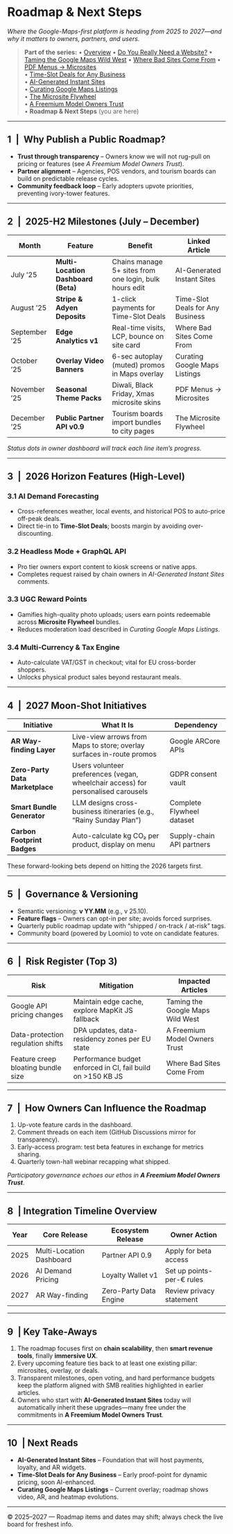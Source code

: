 # Roadmap & Next Steps  
*Where the Google-Maps-first platform is heading from 2025 to 2027—and why it matters to owners, partners, and users.*

> **Part of the series:**
> • [Overview](../)
> • [Do You Really Need a Website?](../why/)
> • [Taming the Google Maps Wild West](../wild/)
> • [Where Bad Sites Come From](../when/)
> • [PDF Menus → Microsites](../pdf/)  
> • [Time-Slot Deals for Any Business](../time/)  
> • [AI-Generated Instant Sites](../ai/)  
> • [Curating Google Maps Listings](../curate/)  
> • [The Microsite Flywheel](../fly/)  
> • [A Freemium Model Owners Trust](../price/)  
> • **Roadmap & Next Steps** (you are here)

---

## 1 | Why Publish a Public Roadmap?
* **Trust through transparency** – Owners know we will not rug-pull on pricing or features (see *A Freemium Model Owners Trust*).  
* **Partner alignment** – Agencies, POS vendors, and tourism boards can build on predictable release cycles.  
* **Community feedback loop** – Early adopters upvote priorities, preventing ivory-tower features.

---

## 2 | 2025-H2 Milestones (July – December)

| Month | Feature | Benefit | Linked Article |
|-------|---------|---------|----------------|
| July ’25 | **Multi-Location Dashboard (Beta)** | Chains manage 5+ sites from one login, bulk hours edit | AI-Generated Instant Sites |
| August ’25 | **Stripe & Adyen Deposits** | 1-click payments for Time-Slot Deals | Time-Slot Deals for Any Business |
| September ’25 | **Edge Analytics v1** | Real-time visits, LCP, bounce on site card | Where Bad Sites Come From |
| October ’25 | **Overlay Video Banners** | 6-sec autoplay (muted) promos in Maps overlay | Curating Google Maps Listings |
| November ’25 | **Seasonal Theme Packs** | Diwali, Black Friday, Xmas microsite skins | PDF Menus → Microsites |
| December ’25 | **Public Partner API v0.9** | Tourism boards import bundles to city pages | The Microsite Flywheel |

*Status dots in owner dashboard will track each line item’s progress.*

---

## 3 | 2026 Horizon Features (High-Level)

### 3.1 AI Demand Forecasting  
* Cross-references weather, local events, and historical POS to auto-price off-peak deals.  
* Direct tie-in to **Time-Slot Deals**; boosts margin by avoiding over-discounting.

### 3.2 Headless Mode + GraphQL API  
* Pro tier owners export content to kiosk screens or native apps.  
* Completes request raised by chain owners in *AI-Generated Instant Sites* comments.

### 3.3 UGC Reward Points  
* Gamifies high-quality photo uploads; users earn points redeemable across **Microsite Flywheel** bundles.  
* Reduces moderation load described in *Curating Google Maps Listings*.

### 3.4 Multi-Currency & Tax Engine  
* Auto-calculate VAT/GST in checkout; vital for EU cross-border shoppers.  
* Unlocks physical product sales beyond restaurant meals.

---

## 4 | 2027 Moon-Shot Initiatives

| Initiative | What It Is | Dependency |
|------------|------------|------------|
| **AR Way-finding Layer** | Live-view arrows from Maps to store; overlay surfaces in-route promos | Google ARCore APIs |
| **Zero-Party Data Marketplace** | Users volunteer preferences (vegan, wheelchair access) for personalised carousels | GDPR consent vault |
| **Smart Bundle Generator** | LLM designs cross-business itineraries (e.g., “Rainy Sunday Plan”) | Complete Flywheel dataset |
| **Carbon Footprint Badges** | Auto-calculate kg CO₂ per product, display on menu | Supply-chain API partners |

These forward-looking bets depend on hitting the 2026 targets first.

---

## 5 | Governance & Versioning

* Semantic versioning: **v YY.MM** (e.g., v 25.10).  
* **Feature flags** – Owners can opt-in per site; avoids forced surprises.  
* Quarterly public roadmap update with “shipped / on-track / at-risk” tags.  
* Community board (powered by Loomio) to vote on candidate features.

---

## 6 | Risk Register (Top 3)

| Risk | Mitigation | Impacted Articles |
|------|------------|-------------------|
| Google API pricing changes | Maintain edge cache, explore MapKit JS fallback | Taming the Google Maps Wild West |
| Data-protection regulation shifts | DPA updates, data-residency zones per EU state | A Freemium Model Owners Trust |
| Feature creep bloating bundle size | Performance budget enforced in CI, fail build on >150 KB JS | Where Bad Sites Come From |

---

## 7 | How Owners Can Influence the Roadmap

1. Up-vote feature cards in the dashboard.  
2. Comment threads on each item (GitHub Discussions mirror for transparency).  
3. Early-access program: test beta features in exchange for metrics sharing.  
4. Quarterly town-hall webinar recapping what shipped.

*Participatory governance echoes our ethos in **A Freemium Model Owners Trust***.

---

## 8 | Integration Timeline Overview

| Year | Core Release | Ecosystem Release | Owner Action |
|------|--------------|-------------------|--------------|
| 2025 | Multi-Location Dashboard | Partner API 0.9 | Apply for beta access |
| 2026 | AI Demand Pricing | Loyalty Wallet v1 | Set up points-per-€ rules |
| 2027 | AR Way-finding | Zero-Party Data Engine | Review privacy statement |

---

## 9 | Key Take-Aways

1. The roadmap focuses first on **chain scalability**, then **smart revenue tools**, finally **immersive UX**.  
2. Every upcoming feature ties back to at least one existing pillar: microsites, overlay, or deals.  
3. Transparent milestones, open voting, and hard performance budgets keep the platform aligned with SMB realities highlighted in earlier articles.  
4. Owners who start with **AI-Generated Instant Sites** today will automatically inherit these upgrades—many free under the commitments in **A Freemium Model Owners Trust**.

---

## 10 | Next Reads

* **AI-Generated Instant Sites** – Foundation that will host payments, loyalty, and AR widgets.  
* **Time-Slot Deals for Any Business** – Early proof-point for dynamic pricing, soon AI-enhanced.  
* **Curating Google Maps Listings** – Current overlay; roadmap shows video, AR, and heatmap evolutions.

---

© 2025–2027 — Roadmap items and dates may shift; always check the live board for freshest info.